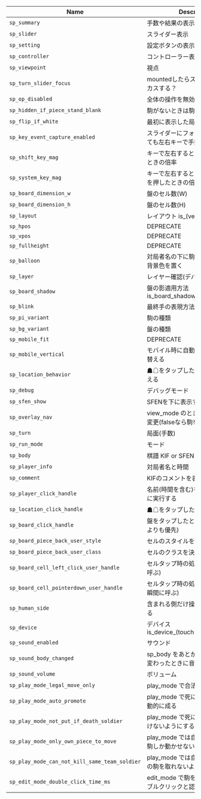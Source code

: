 | Name                                          | Description                                                    | Default                   |
|-----------------------------------------------|----------------------------------------------------------------|---------------------------|
| `sp_summary`                                  | 手数や結果の表示                                               | "is_summary_on"           |
| `sp_slider`                                   | スライダー表示                                                 | "is_slider_off"           |
| `sp_setting`                                  | 設定ボタンの表示                                               | "is_setting_off"          |
| `sp_controller`                               | コントローラー表示                                             | "is_controller_off"       |
| `sp_viewpoint`                                | 視点                                                           | "black"                   |
| `sp_turn_slider_focus`                        | mountedしたらスライダーにフォーカスする？                      | "is_turn_slider_focus_on" |
| `sp_op_disabled`                              | 全体の操作を無効化                                             | false                     |
| `sp_hidden_if_piece_stand_blank`              | 駒がないときは駒台側を非表示                                   | false                     |
| `sp_flip_if_white`                            | 最初に表示した局面が△なら反転                                 | false                     |
| `sp_key_event_capture_enabled`                | スライダーにフォーカスしていなくても左右キーで手数を動かす     | false                     |
| `sp_shift_key_mag`                            | キーで左右するとき shift を押したときの倍率                    |                        10 |
| `sp_system_key_mag`                           | キーで左右するとき command などを押したときの倍率              |                        50 |
| `sp_board_dimension_w`                        | 盤のセル数(W)                                                  |                         9 |
| `sp_board_dimension_h`                        | 盤のセル数(H)                                                  |                         9 |
| `sp_layout`                                   | レイアウト is_(vertical\|horizontal)                           | "is_vertical"             |
| `sp_hpos`                                     | DEPRECATE                                                      | "is_hcentered"            |
| `sp_vpos`                                     | DEPRECATE                                                      | "is_vcentered"            |
| `sp_fullheight`                               | DEPRECATE                                                      | "is_fullheight_off"       |
| `sp_balloon`                                  | 対局者名の下に駒数スタイルと同じ背景色を置く                   | "is_balloon_on"           |
| `sp_layer`                                    | レイヤー確認(デバッグ用)                                       | "is_layer_off"            |
| `sp_board_shadow`                             | 盤の影適用方法 is_board_shadow_(drop\|box\|none)               | "is_board_shadow_drop"    |
| `sp_blink`                                    | 最終手の表現方法 is_blink_(on\|off)                            | "is_blink_off"            |
| `sp_pi_variant`                               | 駒の種類                                                       | "is_pi_variant_a1by"      |
| `sp_bg_variant`                               | 盤の種類                                                       | "is_bg_variant_none"      |
| `sp_mobile_fit`                               | DEPRECATE                                                      | "is_mobile_fit_on"        |
| `sp_mobile_vertical`                          | モバイル時に自動的に縦配置に切り替える                         | "is_mobile_vertical_on"   |
| `sp_location_behavior`                        | ☗☖をタップしたとき視点を切り替える                           | "is_location_flip_on"     |
| `sp_debug`                                    | デバッグモード                                                 | "is_debug_off"            |
| `sp_sfen_show`                                | SFENを下に表示する                                             | "is_sfen_show_off"        |
| `sp_overlay_nav`                              | view_mode のとき盤の左右で手数変更(falseなら駒を動かせる)      | "is_overlay_nav_off"      |
| `sp_turn`                                     | 局面(手数)                                                     |                        -1 |
| `sp_run_mode`                                 | モード                                                         | "view_mode"               |
| `sp_body`                                     | 棋譜 KIF or SFEN                                               | null                      |
| `sp_player_info`                              | 対局者名と時間                                                 | null                      |
| `sp_comment`                                  | KIFのコメントを表示する                                        | "is_comment_on"           |
| `sp_player_click_handle`                      | 名前(時間を含む)をタップしたときに実行する                     | null                      |
| `sp_location_click_handle`                    | ☗☖をタップしたときに実行する                                 | null                      |
| `sp_board_click_handle`                       | 盤をタップしたときに実行する(駒よりも優先)                     | null                      |
| `sp_board_piece_back_user_style`              | セルのスタイルを決める処理                                     | null                      |
| `sp_board_piece_back_user_class`              | セルのクラスを決める処理                                       | null                      |
| `sp_board_cell_left_click_user_handle`        | セルタップ時の処理(クリック後に呼ぶ)                           | null                      |
| `sp_board_cell_pointerdown_user_handle`       | セルタップ時の処理(クリックした瞬間に呼ぶ)                     | null                      |
| `sp_human_side`                               | 含まれる側だけ操作できるようにする                             | "both"                    |
| `sp_device`                                   | デバイス is_device_(touch\|desktop)                            | null                      |
| `sp_sound_enabled`                            | サウンド                                                       | false                     |
| `sp_sound_body_changed`                       | sp_body をあとから変更して内容が変わったときに音を出すか？     | true                      |
| `sp_sound_volume`                             | ボリューム                                                     |                       0.5 |
| `sp_play_mode_legal_move_only`                | play_mode で合法手のみに絞る                                   | true                      |
| `sp_play_mode_auto_promote`                   | play_mode で死に駒になるときは自動的に成る                     | true                      |
| `sp_play_mode_not_put_if_death_soldier`       | play_mode で死に駒になるときは置けないようにする               | true                      |
| `sp_play_mode_only_own_piece_to_move`         | play_mode では自分手番とき自分の駒しか動かせないようにする     | true                      |
| `sp_play_mode_can_not_kill_same_team_soldier` | play_mode では自分の駒で同じ仲間の駒を取れないようにする       | true                      |
| `sp_edit_mode_double_click_time_ms`           | edit_mode で駒を反転するときのダブルクリックと認識する時間(ms) |                       350 |
